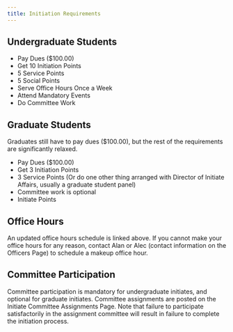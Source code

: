 ```yaml
---
title: Initiation Requirements
---
```


Undergraduate Students
---
* Pay Dues ($100.00)
* Get 10 Initiation Points
* 5 Service Points
* 5 Social Points
* Serve Office Hours Once a Week
* Attend Mandatory Events
* Do Committee Work

Graduate Students
---
Graduates still have to pay dues ($100.00), but the rest of the requirements are significantly relaxed.

* Pay Dues ($100.00)
* Get 3 Initiation Points
* 3 Service Points (Or do one other thing arranged with Director of Initiate Affairs, usually a graduate student panel)
* Committee work is optional
* Initiate Points

Office Hours
---
An updated office hours schedule is linked above. If you cannot make your office hours for any reason, contact Alan or Alec (contact information on the Officers Page) to schedule a makeup office hour.

Committee Participation
---
Committee participation is mandatory for undergraduate initiates, and optional for graduate initiates. Committee assignments are posted on the Initiate Committee Assignments Page. Note that failure to participate satisfactorily in the assignment committee will result in failure to complete the initiation process.